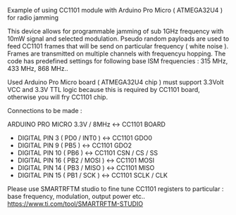 Example of using CC1101 module with Arduino Pro Micro ( ATMEGA32U4 ) for radio jamming

This device allows for programmable jamming of sub 1GHz frequency with 10mW signal and selected modulation.
Pseudo random payloads are used to feed CC1101 frames that will be send on particular frequency ( white noise ).
Frames are transmitted on multiple channels with frequencyu hopping.
The code has predefined settings for following base ISM  frequencies : 315 MHz, 433 MHz, 868 MHz..

Used Arduino Pro Micro board ( ATMEGA32U4 chip ) must support 3.3Volt VCC and 3.3V TTL logic because this is required by CC1101 board, otherwise you will fry CC1101 chip.

Connections to be made :

ARDUINO PRO MICRO 3.3V / 8MHz <-> CC1101 BOARD
- DIGITAL PIN 3  ( PD0 / INT0 ) <-> CC1101 GDO0
- DIGITAL PIN 9  ( PB5 )        <-> CC1101 GDO2
- DIGITAL PIN 10 ( PB6 )        <-> CC1101 CSN / CS / SS
- DIGITAL PIN 16 ( PB2 / MOSI ) <-> CC1101 MOSI
- DIGITAL PIN 14 ( PB3 / MISO ) <-> CC1101 MISO
- DIGITAL PIN 15 ( PB1 / SCK )  <-> CC1101 SCLK / CLK 

Please use SMARTRFTM studio to fine tune CC1101 registers to particular : base frequency, modulation, output power etc..
https://www.ti.com/tool/SMARTRFTM-STUDIO

